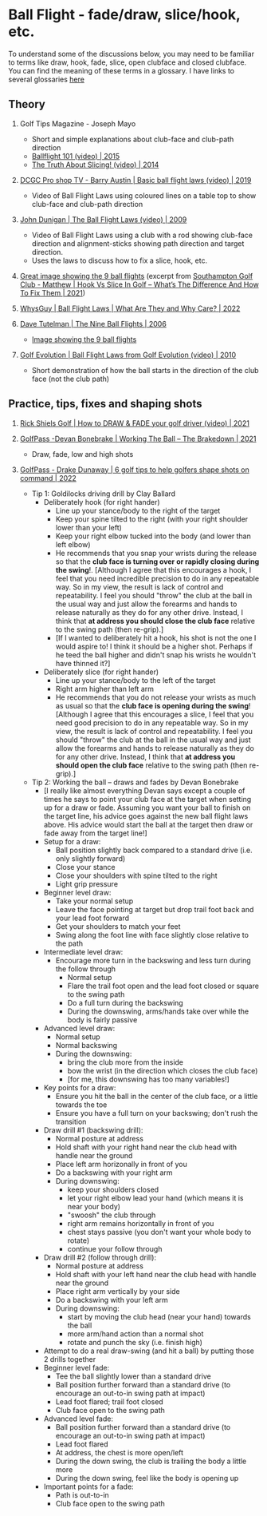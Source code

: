 # Ball Flight - fade/draw, slice/hook, etc.

To understand some of the discussions below, you may need to be familiar to terms like draw, hook,
fade, slice, open clubface and closed clubface. You can find the meaning of these terms in a
glossary. I have links to several glossaries [here](Links_Glossary.md)


## Theory

1. Golf Tips Magazine - Joseph Mayo
   - Short and simple explanations about club-face and club-path direction
   - [Ballflight 101 (video) | 2015](https://www.youtube.com/watch?v=wAIewIVTasI)
   - [The Truth About Slicing! (video) | 2014](https://www.youtube.com/watch?v=xtyiRYHROfk)

1. [DCGC Pro shop TV - Barry Austin | Basic ball flight laws (video) | 2019](https://www.youtube.com/watch?v=6DHx3ySiprg)
   - Video of Ball Flight Laws using coloured lines on a table top to show club-face and club-path direction

1. [John Dunigan | The Ball Flight Laws (video) | 2009](https://www.youtube.com/watch?v=Wnq6TiXw7wU)
   - Video of Ball Flight Laws using a club with a rod showing club-face direction and
     alignment-sticks showing path direction and target direction.
   - Uses the laws to discuss how to fix a slice, hook, etc.

1. [Great image showing the 9 ball flights](https://southamptongolfclub.com/wp-content/uploads/Ball-Flight.jpg) (excerpt from
   [Southampton Golf Club - Matthew | Hook Vs Slice In Golf – What’s The Difference And How To Fix Them | 2021](https://southamptongolfclub.com/hook-vs-slice-in-golf/))

1. [WhysGuy | Ball Flight Laws | What Are They and Why Care? | 2022](https://whygolf.com/blogs/whysguyscorner/golf-ball-flight-laws)

1. [Dave Tutelman | The Nine Ball Flights | 2006](http://www.tutelman.com/golf/ballflight/ballflight.php)
   - [Image showing the 9 ball flights](http://www.tutelman.com/golf/ballflight/ballflight/ballflight2.gif)

1. [Golf Evolution | Ball Flight Laws from Golf Evolution (video) | 2010](https://www.youtube.com/watch?v=eEHiY5iv5u4)
   - Short demonstration of how the ball starts in the direction of the club face (not the club path)


## Practice, tips, fixes and shaping shots

1. [Rick Shiels Golf | How to DRAW & FADE your golf driver (video) | 2021](https://www.youtube.com/watch?v=4CAMWevKkBU)

1. [GolfPass -Devan Bonebrake | Working The Ball – The Brakedown | 2021](https://www.golfpass.com/watch/the-golf-fix/working-the-ball-the-brakedown)
   - Draw, fade, low and high shots

1. [GolfPass - Drake Dunaway | 6 golf tips to help golfers shape shots on command | 2022](https://www.golfpass.com/travel-advisor/articles/6-golf-tips-shape-shots-on-command)
   - Tip 1: Goldilocks driving drill by Clay Ballard
     * Deliberately hook (for right hander)
       + Line up your stance/body to the right of the target
       + Keep your spine tilted to the right (with your right shoulder lower than your left)
       + Keep your right elbow tucked into the body (and lower than left elbow)
       + He recommends that you snap your wrists during the release so that the **club face is turning over or rapidly closing
         during the swing**!.
         [Although I agree that this encourages a hook, I feel that you need incredible precision to do in any repeatable way.
         So in my view, the result is lack of control and repeatability. I feel you should "throw" the club at the ball in the
         usual way and just allow the forearms and hands to release naturally as they do for any other drive. Instead, I think
         that **at address you should close the club face** relative to the swing path (then re-grip).]
       + [If I wanted to deliberately hit a hook, his shot is not the one I would aspire to! I think it should be a higher
         shot. Perhaps if he teed the ball higher and didn't snap his wrists he wouldn't have thinned it?]
     * Deliberately slice (for right hander)
       + Line up your stance/body to the left of the target
       + Right arm higher than left arm
       + He recommends that you do not release your wrists as much as usual so that the **club face is opening during the swing**!
         [Although I agree that this encourages a slice, I feel that you need good precision to do in any repeatable way.
         So in my view, the result is lack of control and repeatability. I feel you should "throw" the club at the ball in the
         usual way and just allow the forearms and hands to release naturally as they do for any other drive. Instead, I think
         that **at address you should open the club face** relative to the swing path (then re-grip).]
   - Tip 2: Working the ball – draws and fades by Devan Bonebrake
     * [I really like almost everything Devan says except a couple of times he says to point
       your club face at the target when setting up for a draw or fade. Assuming you want your
       ball to finish on the target line, his advice goes against the new ball flight laws
       above. His advice would start the ball at the target then draw or fade away from the
       target line!]
     * Setup for a draw:
       + Ball position slightly back compared to a standard drive (i.e. only slightly forward)
       + Close your stance
       + Close your shoulders with spine tilted to the right
       + Light grip pressure
     * Beginner level draw:
       + Take your normal setup
       + Leave the face pointing at target but drop trail foot back and your lead foot forward
       + Get your shoulders to match your feet
       + Swing along the foot line with face slightly close relative to the path
     * Intermediate level draw:
       + Encourage more turn in the backswing and less turn during the follow through
         - Normal setup
         - Flare the trail foot open and the lead foot closed or square to the swing path
         - Do a full turn during the backswing
         - During the downswing, arms/hands take over while the body is fairly passive
     * Advanced level draw:
       + Normal setup
       + Normal backswing
       + During the downswing:
         - bring the club more from the inside
         - bow the wrist (in the direction which closes the club face)
         - [for me, this downswing has too many variables!]
     * Key points for a draw:
       + Ensure you hit the ball in the center of the club face, or a little towards the toe
       + Ensure you have a full turn on your backswing; don't rush the transition
     * Draw drill #1 (backswing drill):
       + Normal posture at address
       + Hold shaft with your right hand near the club head with handle near the ground
       + Place left arm horizonally in front of you
       + Do a backswing with your right arm
       + During downswing:
         - keep your shoulders closed
         - let your right elbow lead your hand (which means it is near your body)
         - "swoosh" the club through
         - right arm remains horizontally in front of you
         - chest stays passive (you don't want your whole body to rotate)
         - continue your follow through
     * Draw drill #2 (follow through drill):
       + Normal posture at address
       + Hold shaft with your left hand near the club head with handle near the ground
       + Place right arm vertically by your side
       + Do a backswing with your left arm
       + During downswing:
         - start by moving the club head (near your hand) towards the ball
         - more arm/hand action than a normal shot
         - rotate and punch the sky (i.e. finish high)
     * Attempt to do a real draw-swing (and hit a ball) by putting those 2 drills together
     * Beginner level fade:
       + Tee the ball slightly lower than a standard drive
       + Ball position further forward than a standard drive (to encourage an out-to-in swing path at impact)
       + Lead foot flared; trail foot closed
       + Club face open to the swing path
     * Advanced level fade:
       + Ball position further forward than a standard drive (to encourage an out-to-in swing path at impact)
       + Lead foot flared
       + At address, the chest is more open/left
       + During the down swing, the club is trailing the body a little more
       + During the down swing, feel like the body is opening up
     * Important points for a fade:
       + Path is out-to-in
       + Club face open to the swing path

